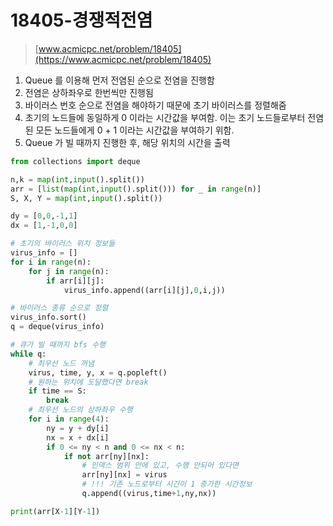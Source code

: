 # 18405-경쟁적전염

> [www.acmicpc.net/problem/18405](https://www.acmicpc.net/problem/18405)

1. Queue 를 이용해 먼저 전염된 순으로 전염을 진행함
2. 전염은 상하좌우로 한번씩만 진행됨
3. 바이러스 번호 순으로 전염을 해야하기 때문에 초기 바이러스를 정렬해줌
4. 초기의 노드들에 동일하게 0 이라는 시간값을 부여함. 이는 초기 노드들로부터 전염된 모든 노드들에게 0 + 1 이라는 시간값을 부여하기 위함.
5. Queue 가 빌 때까지 진행한 후, 해당 위치의 시간을 출력

```python
from collections import deque

n,k = map(int,input().split())
arr = [list(map(int,input().split())) for _ in range(n)]
S, X, Y = map(int,input().split())

dy = [0,0,-1,1]
dx = [1,-1,0,0]

# 초기의 바이러스 위치 정보들
virus_info = []
for i in range(n):
    for j in range(n):
        if arr[i][j]:
            virus_info.append((arr[i][j],0,i,j))

# 바이러스 종류 순으로 정렬
virus_info.sort()
q = deque(virus_info)

# 큐가 빌 때까지 bfs 수행
while q:
    # 최우선 노드 꺼냄
    virus, time, y, x = q.popleft()
    # 원하는 위치에 도달했다면 break
    if time == S:
        break
    # 최우선 노드의 상하좌우 수행
    for i in range(4):
        ny = y + dy[i]
        nx = x + dx[i]
        if 0 <= ny < n and 0 <= nx < n:
            if not arr[ny][nx]:
                # 인덱스 범위 안에 있고, 수행 안되어 있다면
                arr[ny][nx] = virus
                # !!! 기존 노드로부터 시간이 1 증가한 시간정보
                q.append((virus,time+1,ny,nx))

print(arr[X-1][Y-1])
```

